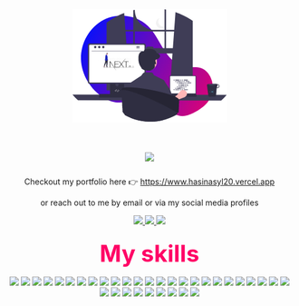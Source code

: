 <div align="center">
  <img src="imageBackground.png" alt="Illustration développeur" />
</div>
<h1 align="center">
    <img src="https://readme-typing-svg.herokuapp.com/?font=Poppins&color=2563EA&size=37&center=true&vCenter=true&width=500&height=70&duration=4000&lines=Hello+!+👋;+It's+a+pleasure+to+meet+you;" />
</h1>

<p align="center">
    <span>Checkout my portfolio here 👉</span>
  <a href="https://hasinasyl20.vercel.app" target="_blank">
    https://www.hasinasyl20.vercel.app
  </a>
</p>

<p align="center">
  or reach out to me by email or via my social media profiles
</p>

<p align="center">
  <a href="https://www.linkedin.com/in/hasina-sylvin-82a193321/" target="_blank">
    <img src="https://img.shields.io/badge/LinkedIn-0077B5?style=for-the-badge&logo=linkedin&logoColor=white" />
  </a>
  <a href="mailto:ravelonjanaharyhasinasylvin12@gmail.com" target="_blank">
    <img src="https://img.shields.io/badge/Gmail-D14836?style=for-the-badge&logo=gmail&logoColor=white" />
  </a>
  <a href="https://dev.to/hasinasyl20" target="_blank">
    <img src="https://img.shields.io/badge/Dev.to-0A0A0A?style=for-the-badge&logo=devdotto&logoColor=white" />
  </a>
</p>
<h3 align="center" style="color:#ff0066;"><b style="font-size:2.5em">My skills</b></h3>

<p align="center">
  <img src="https://img.shields.io/badge/HTML-E34F26?style=for-the-badge&logo=html5&logoColor=white"/>
  <img src="https://img.shields.io/badge/CSS-1572B6?style=for-the-badge&logo=css3&logoColor=white"/>
  <img src="https://img.shields.io/badge/JavaScript-F7DF1E?style=for-the-badge&logo=javascript&logoColor=black"/>
  <img src="https://img.shields.io/badge/TypeScript-3178C6?style=for-the-badge&logo=typescript&logoColor=white"/>
  <img src="https://img.shields.io/badge/PHP-777BB4?style=for-the-badge&logo=php&logoColor=white"/>
  <img src="https://img.shields.io/badge/Java-007396?style=for-the-badge&logo=java&logoColor=white"/>
  <img src="https://img.shields.io/badge/C%23-239120?style=for-the-badge&logo=c-sharp&logoColor=white"/>
  <img src="https://img.shields.io/badge/React-20232A?style=for-the-badge&logo=react&logoColor=61DAFB"/>
  <img src="https://img.shields.io/badge/Tailwind_CSS-38B2AC?style=for-the-badge&logo=tailwind-css&logoColor=white"/>
  <img src="https://img.shields.io/badge/MagicUI-000000?style=for-the-badge&logoColor=white"/>
  <img src="https://img.shields.io/badge/jQuery-0769AD?style=for-the-badge&logo=jquery&logoColor=white"/>
  <img src="https://img.shields.io/badge/SQL-CC2927?style=for-the-badge&logo=microsoft-sql-server&logoColor=white"/>
  <img src="https://img.shields.io/badge/MySQL-4479A1?style=for-the-badge&logo=mysql&logoColor=white"/>
  <img src="https://img.shields.io/badge/SQLite-07405E?style=for-the-badge&logo=sqlite&logoColor=white"/>
    <img src="https://img.shields.io/badge/Symfony-000000?style=for-the-badge&logo=symfony&logoColor=white"/>
  <img src="https://img.shields.io/badge/Spring_Boot-6DB33F?style=for-the-badge&logo=spring-boot&logoColor=white"/>
  <img src="https://img.shields.io/badge/NextAuth.js-000000?style=for-the-badge&logoColor=white"/>
  <img src="https://img.shields.io/badge/Insomnia-5849BE?style=for-the-badge&logo=insomnia&logoColor=white"/>
  <img src="https://img.shields.io/badge/Git-F05032?style=for-the-badge&logo=git&logoColor=white"/>
  <img src="https://img.shields.io/badge/Adobe_XD-FF61F6?style=for-the-badge&logo=adobe-xd&logoColor=white"/>
    <img src="https://img.shields.io/badge/Cursor-000000?style=for-the-badge&logo=cursor&logoColor=white"/>
  <img src="https://img.shields.io/badge/Vite-B73BFE?style=for-the-badge&logo=vite&logoColor=FFD62E"/>
  <img src="https://img.shields.io/badge/Next.js-000000?style=for-the-badge&logo=next.js&logoColor=white"/>
  <img src="https://img.shields.io/badge/Tailwind_CSS-38B2AC?style=for-the-badge&logo=tailwind-css&logoColor=white"/>
  <img src="https://img.shields.io/badge/ShadcnUI-000000?style=for-the-badge&logo=shadcnui&logoColor=white"/>
  <img src="https://img.shields.io/badge/Next--safe--action-0070F3?style=for-the-badge&logoColor=white"/>
  <img src="https://img.shields.io/badge/Zustand-000000?style=for-the-badge&logoColor=white"/>
  <img src="https://img.shields.io/badge/Zod-3E67B1?style=for-the-badge&logo=zod&logoColor=white"/>
  <img src="https://img.shields.io/badge/Better--auth-000000?style=for-the-badge&logo=shield&logoColor=white"/>
  <img src="https://img.shields.io/badge/Testing_Library-E33332?style=for-the-badge&logo=testing-library&logoColor=white"/>
  <img src="https://img.shields.io/badge/Prisma-3982CE?style=for-the-badge&logo=prisma&logoColor=white"/>
  <img src="https://img.shields.io/badge/Laravel-FF2D20?style=for-the-badge&logo=laravel&logoColor=white"/>
  <img src="https://img.shields.io/badge/Express.js-404D59?style=for-the-badge&logo=express&logoColor=white"/>
  <img src="https://img.shields.io/badge/PostgreSQL-316192?style=for-the-badge&logo=postgresql&logoColor=white"/>
</p>
